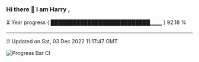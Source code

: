 ### Hi there 👋 I am Harry , 

⏳ Year progress { ███████████████████████████▁▁▁ } 92.18 %

---

⏰ Updated on Sat, 03 Dec 2022 11:17:47 GMT

![Progress Bar CI](https://github.com/duykhang68/duykhang68/workflows/Progress%20Bar%20CI/badge.svg)
